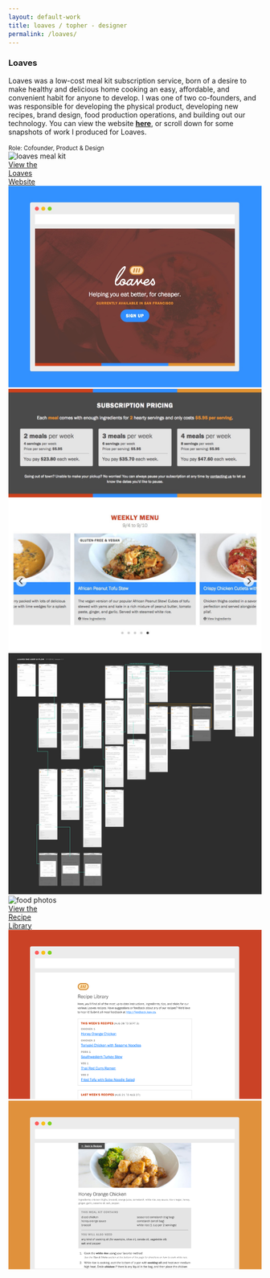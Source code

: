 ```yaml
---
layout: default-work
title: loaves / topher - designer
permalink: /loaves/
---
```


<section class="mw-100 mw8-ns center ph4 z-1 relative mb2 mb4-ns mt6 mt0-ns">
  <h3 class="ml0 mv0 lh-title"><b class="serif fw6 f2">Loaves</b></h3>
  <p class="f4 mh0 lh-copy mt2 mb3">
    Loaves was a low-cost meal kit subscription service, born of a desire to make healthy and delicious home cooking an easy, affordable, and convenient habit for anyone to develop. I was one of two co-founders, and was responsible for developing the physical product, developing new recipes, brand design, food production operations, and building out our technology. You can view the website <a href="http://loav.es" class="olive dim"><b>here</b></a>, or scroll down for some snapshots of work I produced for Loaves.
  </p>
  <small class="f5 fw7 mh0 ttu tracked silver mt0 lh-copy">Role: Cofounder, Product &amp; Design</small>
</section>

<section class="mw-100 mw8 center pa0 relative grid mb2 mb5-ns">
  <div class="w-100 grid-item load-one loaves-1 cover h5 h6-ns">
  </div>
</section>

<section class="mw-100 mw9 center pa0 relative grid mb0 tr">
  <div class="w-50-ns w-100 grid-item load-two loaves-3">
    <img src="/assets/work/loaves/loaves-box-placeholder.png" alt="loaves meal kit" class="mw-100">
  </div>
  <div class="w-50-ns w-100 grid-item load-three relative loaves-illy-2 hide-child">
    <div class="w-100 h-100 bg-near-white-90 absolute child">
      <a href="http://loav.es" class="dib pa4 olive f2 f-5-l fw6 absolute absolute--fill v-btm">View the<br> Loaves<br> Website</a>
    </div>
    <img src="/assets/work/loaves/screenshot.jpg" alt="loaves screenshot" class="mw-100">
  </div>
  <div class="w-50-ns w-100 grid-item load-four">
    <img src="/assets/work/loaves/screenshot-03.jpg" alt="subscription pricing" class="mw-100">
  </div>
  <div class="w-50-ns w-100 grid-item load-five">
    <img src="/assets/work/loaves/screenshot-02.jpg" alt="weekly menu" class="mw-100">
  </div>
  <div class="w-50-ns w-100 grid-item load-six">
    <img src="/assets/work/loaves/flow-chart.jpg" alt="end user flow diagram" class="mw-100">
  </div>
  <div class="w-50-ns w-100 grid-item load-seven">
    <img src="/assets/work/loaves/menu-items.gif" alt="food photos" class="mw-100">
  </div>
</section>

<section class="mw-100 mw8 center pa0 relative grid mt4 mb4">
  <div class="w-100 grid-item load-eight loaves-2 cover h5 h6-ns">
  </div>
</section>

<section class="mw-100 mw9 center pa0 relative grid mb0">
  <div class="w-50-ns w-100 grid-item load-nine relative loaves-illy-1 hide-child">
    <div class="w-100 h-100 bg-near-white-90 absolute child">
      <a href="http://recipes.loav.es" class="dib pa4 olive f2 f-5-l fw6 absolute absolute--fill">View the<br> Recipe<br> Library</a>
    </div>
    <img src="/assets/work/loaves/screenshot-05.png" alt="loaves screenshot" class="mw-100">
  </div>
  <div class="w-50-ns w-100 grid-item load-ten">
    <img src="/assets/work/loaves/screenshot-04.png" alt="loaves screenshot" class="mw-100">
  </div>
</section>